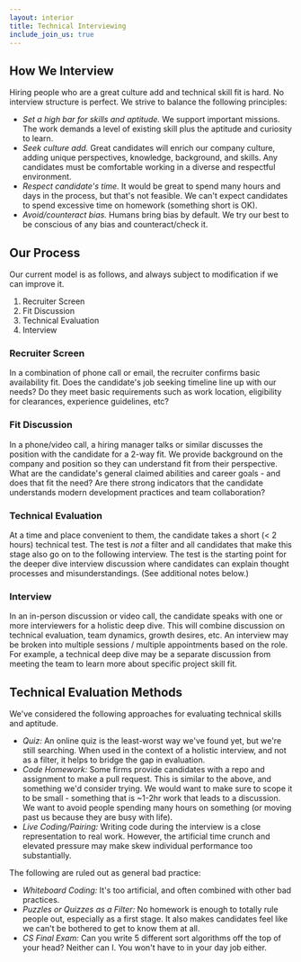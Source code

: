 ```yaml
---
layout: interior
title: Technical Interviewing
include_join_us: true
---
```


## How We Interview

Hiring people who are a great culture add and technical skill fit is hard. No interview structure is perfect. We strive to balance the following principles:

* _Set a high bar for skills and aptitude._ We support important missions. The work demands a level of existing skill plus the aptitude and curiosity to learn.
* _Seek culture add._ Great candidates will enrich our company culture, adding unique perspectives, knowledge, background, and skills. Any candidates must be comfortable working in a diverse and respectful environment.
* _Respect candidate's time._ It would be great to spend many hours and days in the process, but that's not feasible. We can't expect candidates to spend excessive time on homework (something short is OK). 
* _Avoid/counteract bias._ Humans bring bias by default. We try our best to be conscious of any bias and counteract/check it.

## Our Process

Our current model is as follows, and always subject to modification if we can improve it.

1. Recruiter Screen
2. Fit Discussion
3. Technical Evaluation
4. Interview

### Recruiter Screen

In a combination of phone call or email, the recruiter confirms basic availability fit. Does the candidate's job seeking timeline line up with our needs? Do they meet basic requirements such as work location, eligibility for clearances, experience guidelines, etc?

### Fit Discussion

In a phone/video call, a hiring manager talks or similar discusses the position with the candidate for a 2-way fit. We provide background on the company and position so they can understand fit from their perspective.  What are the candidate's general claimed abilities and career goals - and does that fit the need? Are there strong indicators that the candidate understands modern development practices and team collaboration?

### Technical Evaluation

At a time and place convenient to them, the candidate takes a short (< 2 hours) technical test. The test is _not_ a filter and all candidates that make this stage also go on to the following interview. The test is the starting point for the deeper dive interview discussion where candidates can explain thought processes and misunderstandings. (See additional notes below.)

### Interview

In an in-person discussion or video call, the candidate speaks with one or more interviewers for a holistic deep dive. This will combine discussion on technical evaluation, team dynamics, growth desires, etc. An interview may be broken into multiple sessions / multiple appointments based on the role. For example, a technical deep dive may be a separate discussion from meeting the team to learn more about specific project skill fit.

## Technical Evaluation Methods

We've considered the following approaches for evaluating technical skills and aptitude.

* _Quiz:_ An online quiz is the least-worst way we've found yet, but we're still searching. When used in the context of a holistic interview, and not as a filter, it helps to bridge the gap in evaluation.
* _Code Homework:_ Some firms provide candidates with a repo and assignment to make a pull request. This is similar to the above, and something we'd consider trying. We would want to make sure to scope it to be small - something that is ~1-2hr work that leads to a discussion. We want to avoid people spending many hours on something (or moving past us because they are busy with life).
* _Live Coding/Pairing:_ Writing code during the interview is a close representation to real work. However, the artificial time crunch and elevated pressure may make skew individual performance too substantially. 

The following are ruled out as general bad practice:

* _Whiteboard Coding:_ It's too artificial, and often combined with other bad practices.
* _Puzzles or Quizzes as a Filter:_ No homework is enough to totally rule people out, especially as a first stage. It also makes candidates feel like we can't be bothered to get to know them at all.
* _CS Final Exam:_ Can you write 5 different sort algorithms off the top of your head? Neither can I. You won't have to in your day job either.


